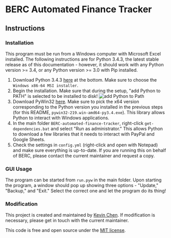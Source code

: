 BERC Automated Finance Tracker
==============================

## Instructions

### Installation

This program must be run from a Windows computer with Microsoft Excel 
installed. The following instructions are for Python 3.4.3, the latest stable
release as of this documentation - however, it should work with any Python
version >= 3.4, or any Python version >= 3.0 with Pip installed.

1. Download Python 3.4.3 [here](https://www.python.org/downloads/release/python-343/) at the bottom. Make sure to choose the `Windows x86-64 MSI installer`.
2. Begin the installation. Make sure that during the setup, "add Python to PATH" is selected to be installed to disk!
![add Python to Path](http://i.imgur.com/m4zyF7v.png)
3. Download PyWin32 [here](http://sourceforge.net/projects/pywin32/files/pywin32/Build%20219/). Make sure to pick the x64 version corresponding to the Python version you installed in the previous steps (for this README, `pywin32-219.win-amd64-py3.4.exe`). This library allows Python to interact with Windows applications.
4. In the main folder `BERC-automated-finance-tracker`, right-click `get-dependencies.bat` and select "Run as administrator." This allows Python to download a few libraries that it needs to interact with PayPal and Google Sheets.
5. Check the settings in `config.yml` (right-click and open with Notepad) and make sure everything is up-to-date. If you are running this on behalf of BERC, please contact the current maintainer and request a copy.

### GUI Usage

The program can be started from `run.pyw` in the main folder. Upon starting the program, a window should pop up showing three options - "Update," "Backup," and "Exit." Select the correct one and let the program do its thing!


### Modification

This project is created and maintained by [Kevin Chen](https://github.com/kvchen). If modification is necessary, please get in touch with the current maintainer.

This code is free and open source under the [MIT license](https://raw.githubusercontent.com/kvchen/BERC-automated-finance-tracker/master/LICENSE).



